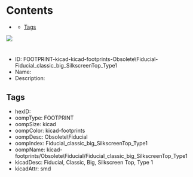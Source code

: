 



Contents
========

* [](#)
	* [Tags](#tags)
  
![][im]
# 

- ID: FOOTPRINT-kicad-kicad-footprints-Obsolete\Fiducial-Fiducial_classic_big_SilkscreenTop_Type1
- Name: 
- Description: 

## Tags

- hexID: 
- oompType: FOOTPRINT
- oompSize: kicad
- oompColor: kicad-footprints
- oompDesc: Obsolete\Fiducial
- oompIndex: Fiducial_classic_big_SilkscreenTop_Type1
- oompName: kicad-footprints/Obsolete\Fiducial/Fiducial_classic_big_SilkscreenTop_Type1
- kicadDesc: Fiducial, Classic, Big, Silkscreen Top, Type 1
- kicadAttr: smd



[im]: image.png
